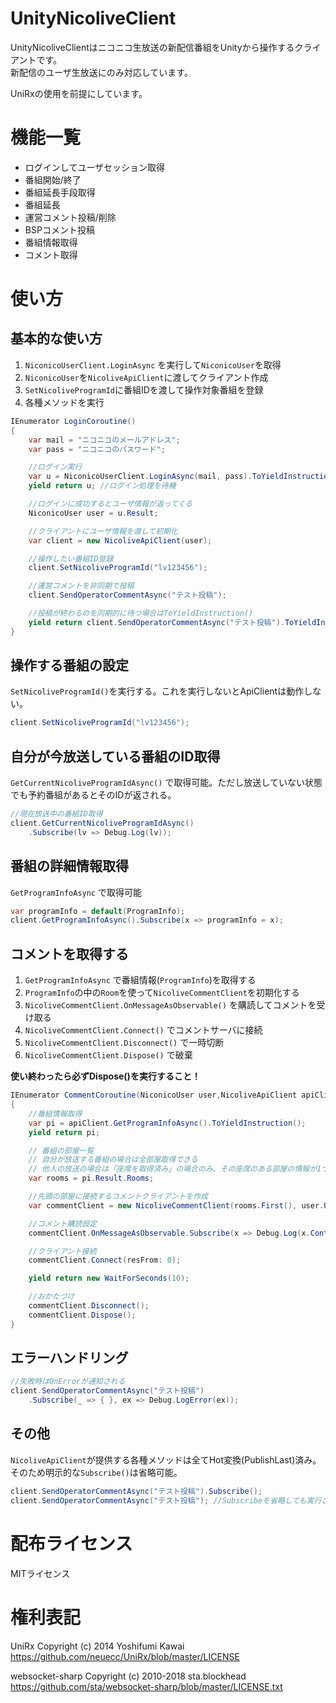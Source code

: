 # UnityNicoliveClient

UnityNicoliveClientはニコニコ生放送の新配信番組をUnityから操作するクライアントです。  
新配信のユーザ生放送にのみ対応しています。

UniRxの使用を前提にしています。

# 機能一覧

 * ログインしてユーザセッション取得
 * 番組開始/終了
 * 番組延長手段取得
 * 番組延長
 * 運営コメント投稿/削除
 * BSPコメント投稿
 * 番組情報取得
 * コメント取得

# 使い方

## 基本的な使い方

 1. `NiconicoUserClient.LoginAsync` を実行して`NiconicoUser`を取得
 2. `NiconicoUser`を`NicoliveApiClient`に渡してクライアント作成
 3. `SetNicoliveProgramId`に番組IDを渡して操作対象番組を登録
 4. 各種メソッドを実行

```cs
IEnumerator LoginCoroutine()
{
    var mail = "ニコニコのメールアドレス";
    var pass = "ニコニコのパスワード";

    //ログイン実行
    var u = NiconicoUserClient.LoginAsync(mail, pass).ToYieldInstruction();
    yield return u; //ログイン処理を待機

    //ログインに成功するとユーザ情報が返ってくる
    NiconicoUser user = u.Result;

    //クライアントにユーザ情報を渡して初期化
    var client = new NicoliveApiClient(user);

    //操作したい番組ID登録
    client.SetNicoliveProgramId("lv123456");

    //運営コメントを非同期で投稿
    client.SendOperatorCommentAsync("テスト投稿");

    //投稿が終わるのを同期的に待つ場合はToYieldInstruction()
    yield return client.SendOperatorCommentAsync("テスト投稿").ToYieldInstruction();
}
```

## 操作する番組の設定

`SetNicoliveProgramId()`を実行する。これを実行しないとApiClientは動作しない。

```cs
client.SetNicoliveProgramId("lv123456");
```

## 自分が今放送している番組のID取得

`GetCurrentNicoliveProgramIdAsync()` で取得可能。ただし放送していない状態でも予約番組があるとそのIDが返される。

```cs
//現在放送中の番組ID取得
client.GetCurrentNicoliveProgramIdAsync()
    .Subscribe(lv => Debug.Log(lv));
```

## 番組の詳細情報取得

`GetProgramInfoAsync` で取得可能

```cs
var programInfo = default(ProgramInfo);
client.GetProgramInfoAsync().Subscribe(x => programInfo = x);
```

## コメントを取得する

1. `GetProgramInfoAsync` で番組情報(`ProgramInfo`)を取得する
2. `ProgramInfo`の中の`Room`を使って`NicoliveCommentClient`を初期化する
3. `NicoliveCommentClient.OnMessageAsObservable()` を購読してコメントを受け取る
4. `NicoliveCommentClient.Connect()` でコメントサーバに接続
5. `NicoliveCommentClient.Disconnect()` で一時切断
6. `NicoliveCommentClient.Dispose()` で破棄

**使い終わったら必ずDispose()を実行すること！**

```cs
IEnumerator CommentCoroutine(NiconicoUser user,NicoliveApiClient apiClient)
{
    //番組情報取得
    var pi = apiClient.GetProgramInfoAsync().ToYieldInstruction();
    yield return pi;

    // 番組の部屋一覧
    // 自分が放送する番組の場合は全部屋取得できる
    // 他人の放送の場合は「座席を取得済み」の場合のみ、その座席のある部屋の情報が1つ取得できる
    var rooms = pi.Result.Rooms;

    //先頭の部屋に接続するコメントクライアントを作成
    var commentClient = new NicoliveCommentClient(rooms.First(), user.UserId);

    //コメント購読設定
    commentClient.OnMessageAsObservable.Subscribe(x => Debug.Log(x.Content));

    //クライアント接続
    commentClient.Connect(resFrom: 0);

    yield return new WaitForSeconds(10);

    //おかたづけ
    commentClient.Disconnect();
    commentClient.Dispose();
}
```


## エラーハンドリング

```cs
//失敗時はOnErrorが通知される
client.SendOperatorCommentAsync("テスト投稿")
    .Subscribe(_ => { }, ex => Debug.LogError(ex));
```

## その他

`NicoliveApiClient`が提供する各種メソッドは全てHot変換(PublishLast)済み。
そのため明示的な`Subscribe()`は省略可能。

```cs
client.SendOperatorCommentAsync("テスト投稿").Subscribe(); 
client.SendOperatorCommentAsync("テスト投稿"); //Subscribeを省略しても実行される
```

# 配布ライセンス

MITライセンス


# 権利表記

UniRx
Copyright (c) 2014 Yoshifumi Kawai https://github.com/neuecc/UniRx/blob/master/LICENSE

websocket-sharp
Copyright (c) 2010-2018 sta.blockhead https://github.com/sta/websocket-sharp/blob/master/LICENSE.txt